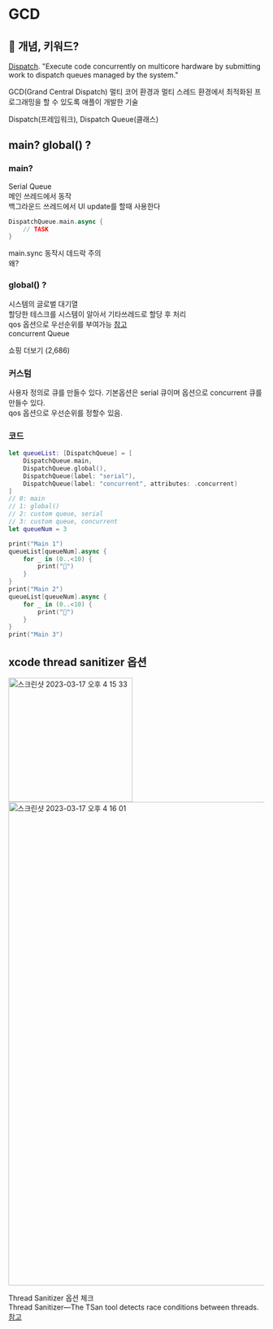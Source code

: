# GCD

## 🥕 개념, 키워드?
[Dispatch](https://developer.apple.com/documentation/dispatch/). 
"Execute code concurrently on multicore hardware by submitting work to dispatch queues managed by the system."

GCD(Grand Central Dispatch) 멀티 코어 환경과 멀티 스레드 환경에서 최적화된 프로그래밍을 할 수 있도록 애플이 개발한 기술

Dispatch(프레임워크), Dispatch Queue(클래스)  


## main? global() ? 
### main?
Serial Queue  
메인 쓰레드에서 동작  
백그라운드 쓰레드에서 UI update를 할때 사용한다  
```swift
DispatchQueue.main.async {
    // TASK
}
```
main.sync 동작시 데드락 주의  
왜? 


### global() ? 
시스템의 글로벌 대기열  
할당한 테스크를 시스템이 알아서 기타쓰레드로 할당 후 처리  
qos 옵션으로 우선순위를 부여가능 [참고](https://developer.apple.com/documentation/dispatch/dispatchqos)  
concurrent Queue  


쇼핑 더보기 (2,686)

### 커스텀
사용자 정의로 큐를 만들수 있다. 기본옵션은 serial 큐이며 옵션으로 concurrent 큐를 만들수 있다.  
qos 옵션으로 우선순위를 정할수 있음.  

### 코드 
```swift
let queueList: [DispatchQueue] = [
    DispatchQueue.main,
    DispatchQueue.global(),
    DispatchQueue(label: "serial"),
    DispatchQueue(label: "concurrent", attributes: .concurrent)
]
// 0: main
// 1: global()
// 2: custom queue, serial
// 3: custom queue, concurrent
let queueNum = 3

print("Main 1")
queueList[queueNum].async {
    for _ in (0..<10) {
        print("🐯")
    }
}
print("Main 2")
queueList[queueNum].async {
    for _ in (0..<10) {
        print("🐼")
    }
}
print("Main 3")
```



## xcode thread sanitizer 옵션 
<img width="244" alt="스크린샷 2023-03-17 오후 4 15 33" src="https://user-images.githubusercontent.com/83233720/225837938-241cc896-0e46-4630-af0a-28e18b156741.png">
<img width="950" alt="스크린샷 2023-03-17 오후 4 16 01" src="https://user-images.githubusercontent.com/83233720/225838055-046230fe-a62e-4f2e-bcdf-4010aa393a37.png">

Thread Sanitizer 옵션 체크  
Thread Sanitizer—The TSan tool detects race conditions between threads.  
[참고](https://developer.apple.com/documentation/xcode/diagnosing-memory-thread-and-crash-issues-early)
